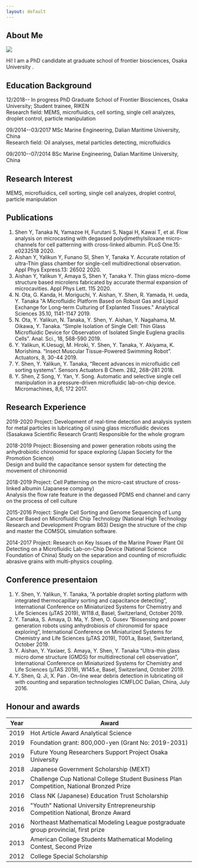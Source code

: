 ```yaml
---
layout: default
---
```


## About Me

<img class="profile-picture" src="sherlock.jpg">

Hi! I am a PhD candidate at graduate school of frontier biosciences, Osaka University .

## Education Background

12/2018-- In progress  PhD Graduate School of Frontier Biosciences, Osaka University; Student trainee, RIKEN          
Research field: MEMS, microfluidics, cell sorting, single cell analyzes, droplet control, particle manipulation

09/2014--03/2017 MSc Marine Engineering, Dalian Maritime University, China                                    
Research field: Oil analyses, metal particles detecting, microfluidics

09/2010--07/2014   BSc Marine Engineering, Dalian Maritime University, China 

## Research Interest

MEMS, microfluidics, cell sorting, single cell analyzes, droplet control, particle manipulation

## Publications

1. Shen Y, Tanaka N, Yamazoe H, Furutani S, Nagai H, Kawai T, et al. Flow analysis on microcasting with degassed polydimethylsiloxane micro-channels for cell patterning with cross-linked albumin. PLoS One.15: e0232518 2020.
2. Aishan Y, Yalikun Y, Funano SI, Shen Y, Tanaka Y. Accurate rotation of ultra-Thin glass chamber for single-cell multidirectional observation. Appl Phys Express.13: 26502 2020.
3. Aishan Y, Yalikun Y, Amaya S, Shen Y, Tanaka Y. Thin glass micro-dome structure based microlens fabricated by accurate thermal expansion of microcavities. Appl Phys Lett. 115 2020.
4. N. Ota, G. Kanda, H. Moriguchi, Y. Aishan, Y. Shen, R. Yamada, H. ueda, Y. Tanaka "A Microfluidic Platform Based on Robust Gas and Liquid Exchange for Long-term Culturing of Explanted Tissues." Analytical Sciences 35.10, 1141-1147 2019.
5. N. Ota, Y. Yalikun, N. Tanaka, Y. Shen, Y. Aishan, Y. Nagahama, M. Oikawa, Y. Tanaka. “Simple Isolation of Single Cell: Thin Glass Microfluidic Device for Observation of Isolated Single Euglena gracilis Cells”. Anal. Sci., 18, 568-590 2019. 
6. Y. Yalikun, K.Uesugi, M. Hiroki, Y. Shen, Y. Tanaka, Y. Akiyama, K. Morishima. “Insect Muscular Tissue-Powered Swimming Robot”. Actuators, 8, 30-44 2019. 
7. Y. Shen, Y. Yalikun, Y. Tanaka, “Recent advances in microfluidic cell sorting systems”. Sensors Actuators B Chem. 282, 268–281 2018. 
8. Y. Shen, Z Song, Y. Yan, Y. Song. Automatic and selective single cell manipulation in a pressure-driven microfluidic lab-on-chip device. Micromachines, 8,6, 172 2017.

## Research Experience
2019-2020	Project: Development of real-time detection and analysis system for metal particles in lubricating oil using glass microfluidic devices 
(Sasakawa Scientific Research Grant) Responsible for the whole grogram                           

2018-2019	Project: Biosensing and power generation robots using the anhydrobiotic chironomid for space exploring
(Japan Society for the Promotion Science)                                                     
Design and build the capacitance sensor system for detecting the movement of chironomid  

2018-2019	Project: Cell Patterning on the micro-cast structure of cross-linked albumin
(Japanese company)                                                                        
Analysis the flow rate feature in the degassed PDMS end channel and carry on the process of cell culture  

2015-2016 Project: Single Cell Sorting and Genome Sequencing of Lung Cancer Based on Microfluidic Chip Technology
(National High Technology Research and Development Program 863)	
Design the structure of the chip and master the COMSOL simulation software.

2014-2017	Project: Research on Key Issues of the Marine Power Plant Oil Detecting on a Microfluidic Lab-on-Chip Device (National Science Foundation of China)	
Study on the separation and counting of microfluidic abrasive grains with multi-physics coupling.

## Conference presentaion
1.	Y. Shen, Y. Yalikun, Y. Tanaka, “A portable droplet sorting platform with integrated thermocapillary sorting and capacitance detecting”, International Conference on Miniaturized Systems for Chemistry and Life Sciences (µTAS 2019), W118.d, Basel, Switzerland, October 2019.
2.	Y. Tanaka, S. Amaya, D. Ma, Y. Shen, O. Gusev “Biosensing and power generation robots using anhydrobiosis of chironomid for space exploring”, International Conference on Miniaturized Systems for Chemistry and Life Sciences (µTAS 2019), T001.a, Basel, Switzerland, October 2019.
3.	Y. Aishan, Y. Yaxiaer, S. Amaya, Y. Shen, Y. Tanaka “Ultra-thin glass micro dome structure (GMDS) for multidirectional cell observation”, International Conference on Miniaturized Systems for Chemistry and Life Sciences (µTAS 2019), W145.e, Basel, Switzerland, October 2019.
4.	Y. Shen, Q. Ji, X. Pan . On-line wear debris detection in lubricating oil with counting and separation technologies ICMFLOC Dalian, China, July 2016.



## Honour and awards

Year | Award                                                                                       |
-----|---------------------------------------------------------------------------------------------|
2019 | Hot Article Award Analytical Science| 
2019 | Foundation grant: 800,000-yen (Grant No: 2019-2031)  | 
2019 | Future Young Researchers Support Project Osaka University | 
2018 | Japanese Government Scholarship (MEXT)  | 
2017 | Challenge Cup National College Student Business Plan Competition, National Bronzed Prize | 
2016 | Class NK (Japanese) Education Trust Scholarship  | 
2016 | "Youth" National University Entrepreneurship Competition National, Bronze Award |
2016 | Northeast Mathematical Modeling League postgraduate group provincial, first prize | 
2013 | American College Students Mathematical Modeling Contest, Second Prize | 
2012 | College Special Scholarship | 
